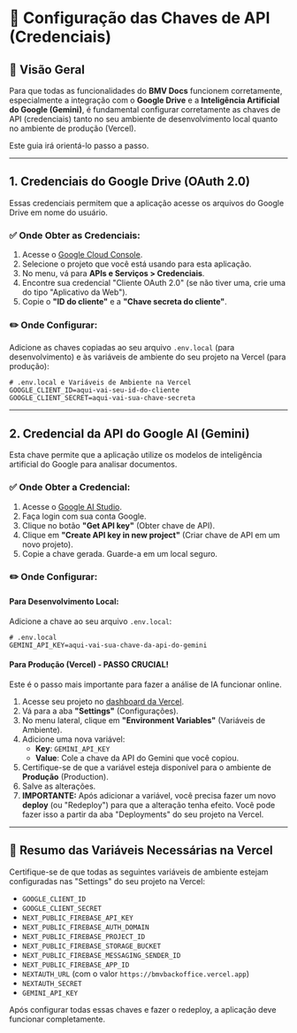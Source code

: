 # 🔑 Configuração das Chaves de API (Credenciais)

## 🎯 Visão Geral

Para que todas as funcionalidades do **BMV Docs** funcionem corretamente, especialmente a integração com o **Google Drive** e a **Inteligência Artificial do Google (Gemini)**, é fundamental configurar corretamente as chaves de API (credenciais) tanto no seu ambiente de desenvolvimento local quanto no ambiente de produção (Vercel).

Este guia irá orientá-lo passo a passo.

---

## 1. Credenciais do Google Drive (OAuth 2.0)

Essas credenciais permitem que a aplicação acesse os arquivos do Google Drive em nome do usuário.

### ✅ Onde Obter as Credenciais:

1.  Acesse o [Google Cloud Console](https://console.developers.google.com/).
2.  Selecione o projeto que você está usando para esta aplicação.
3.  No menu, vá para **APIs e Serviços > Credenciais**.
4.  Encontre sua credencial "Cliente OAuth 2.0" (se não tiver uma, crie uma do tipo "Aplicativo da Web").
5.  Copie o **"ID do cliente"** e a **"Chave secreta do cliente"**.

### ✏️ Onde Configurar:

Adicione as chaves copiadas ao seu arquivo `.env.local` (para desenvolvimento) e às variáveis de ambiente do seu projeto na Vercel (para produção):

```env
# .env.local e Variáveis de Ambiente na Vercel
GOOGLE_CLIENT_ID=aqui-vai-seu-id-do-cliente
GOOGLE_CLIENT_SECRET=aqui-vai-sua-chave-secreta
```

---

## 2. Credencial da API do Google AI (Gemini)

Esta chave permite que a aplicação utilize os modelos de inteligência artificial do Google para analisar documentos.

### ✅ Onde Obter a Credencial:

1.  Acesse o [Google AI Studio](https://aistudio.google.com/).
2.  Faça login com sua conta Google.
3.  Clique no botão **"Get API key"** (Obter chave de API).
4.  Clique em **"Create API key in new project"** (Criar chave de API em um novo projeto).
5.  Copie a chave gerada. Guarde-a em um local seguro.

### ✏️ Onde Configurar:

#### Para Desenvolvimento Local:

Adicione a chave ao seu arquivo `.env.local`:

```env
# .env.local
GEMINI_API_KEY=aqui-vai-sua-chave-da-api-do-gemini
```

#### Para Produção (Vercel) - **PASSO CRUCIAL!**

Este é o passo mais importante para fazer a análise de IA funcionar online.

1.  Acesse seu projeto no [dashboard da Vercel](https://vercel.com/dashboard).
2.  Vá para a aba **"Settings"** (Configurações).
3.  No menu lateral, clique em **"Environment Variables"** (Variáveis de Ambiente).
4.  Adicione uma nova variável:
    *   **Key**: `GEMINI_API_KEY`
    *   **Value**: Cole a chave da API do Gemini que você copiou.
5.  Certifique-se de que a variável esteja disponível para o ambiente de **Produção** (Production).
6.  Salve as alterações.
7.  **IMPORTANTE:** Após adicionar a variável, você precisa fazer um novo **deploy** (ou "Redeploy") para que a alteração tenha efeito. Você pode fazer isso a partir da aba "Deployments" do seu projeto na Vercel.

---

## 🚨 Resumo das Variáveis Necessárias na Vercel

Certifique-se de que todas as seguintes variáveis de ambiente estejam configuradas nas "Settings" do seu projeto na Vercel:

-   `GOOGLE_CLIENT_ID`
-   `GOOGLE_CLIENT_SECRET`
-   `NEXT_PUBLIC_FIREBASE_API_KEY`
-   `NEXT_PUBLIC_FIREBASE_AUTH_DOMAIN`
-   `NEXT_PUBLIC_FIREBASE_PROJECT_ID`
-   `NEXT_PUBLIC_FIREBASE_STORAGE_BUCKET`
-   `NEXT_PUBLIC_FIREBASE_MESSAGING_SENDER_ID`
-   `NEXT_PUBLIC_FIREBASE_APP_ID`
-   `NEXTAUTH_URL` (com o valor `https://bmvbackoffice.vercel.app`)
-   `NEXTAUTH_SECRET`
-   `GEMINI_API_KEY`

Após configurar todas essas chaves e fazer o redeploy, a aplicação deve funcionar completamente.